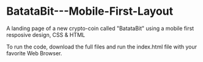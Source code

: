 # BatataBit---Mobile-First-Layout
A  landing page of a new crypto-coin called "BatataBit"  using a mobile first resposive design, CSS &amp; HTML 

To run the code, download the full files and run the index.html file with your favorite Web Browser. 
